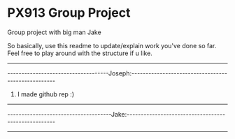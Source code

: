 # PX913 Group Project
Group project with big man Jake

So basically, use this readme to update/explain work you've done so far. Feel free to play around with the structure if u like.

----------------------------------------------------------------------------------------------
------------------------------------Joseph:---------------------------------------------------
1. I made github rep :)




----------------------------------------------------------------------------------------------
-------------------------------------Jake:----------------------------------------------------





----------------------------------------------------------------------------------------------
